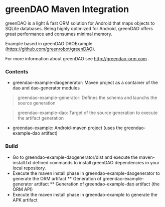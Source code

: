 greenDAO Maven Integration
============

greenDAO is a light & fast ORM solution for Android that maps objects to SQLite databases. Being highly optimized for Android, greenDAO offers great performance and consumes minimal memory.

Example based in greenDAO DAOExample (https://github.com/greenrobot/greenDAO).

For more information about greenDAO see http://greendao-orm.com .

### Contents

* greendao-example-daogenerator: Maven project as a container of the dao and dao-generator modules

 > greendao-example-generator: Defines the schema and launchs the source generation
 
 > greendao-example-dao: Target of the source generation to execute the artifact generation

* greendao-example: Android-maven project (uses the greendao-example-dao artifact)


### Build

* Go to greendao-example-daogenerator/dist and execute the maven-install.txt defined commands to install greenDAO dependencies in your local repository.
* Execute the maven install phase in greendao-example-daogenerator to generate the ORM artifact
** Generation of greendao-example-generator artifact
** Generation of greendao-example-dao artifact (the ORM API)
* Execute the maven install phase in greendao-example to generate the APK artifact